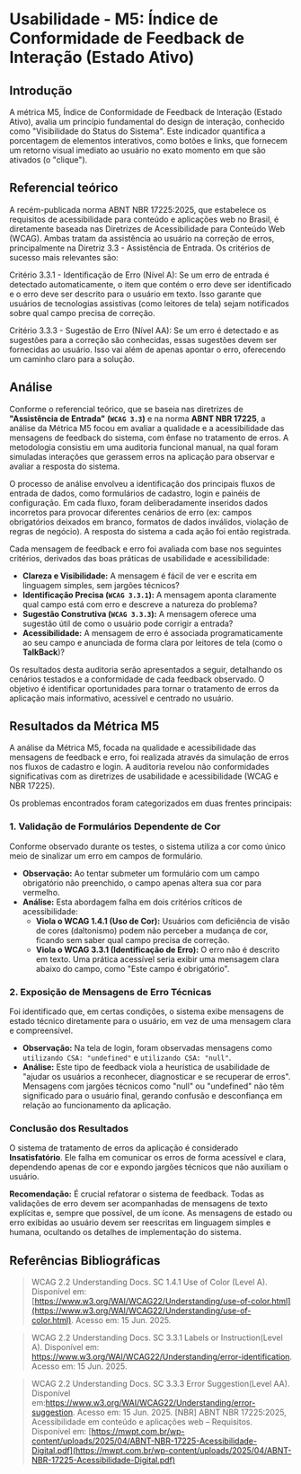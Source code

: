 # Usabilidade - M5: Índice de Conformidade de Feedback de Interação (Estado Ativo)

## Introdução

 A métrica M5, Índice de Conformidade de Feedback de Interação (Estado Ativo), avalia um princípio fundamental do design de interação, 
 conhecido como "Visibilidade do Status do Sistema". Este indicador quantifica a porcentagem de elementos interativos, como botões e links, 
 que fornecem um retorno visual imediato ao usuário no exato momento em que são ativados (o "clique").

## Referencial teórico 

  A recém-publicada norma ABNT NBR 17225:2025, que estabelece os requisitos de acessibilidade para conteúdo e aplicações web no Brasil, é diretamente baseada nas Diretrizes de Acessibilidade para Conteúdo Web (WCAG). Ambas tratam da assistência ao usuário na correção de erros, principalmente na Diretriz 3.3 - Assistência de Entrada. Os critérios de sucesso mais relevantes são:

  Critério 3.3.1 - Identificação de Erro (Nível A): Se um erro de entrada é detectado automaticamente, o item que contém o erro deve ser identificado e o erro deve ser descrito para o usuário em texto. Isso garante que usuários de tecnologias assistivas (como leitores de tela) sejam notificados sobre qual campo precisa de correção.

  Critério 3.3.3 - Sugestão de Erro (Nível AA): Se um erro é detectado e as sugestões para a correção são conhecidas, essas sugestões devem ser fornecidas ao usuário. Isso vai além de apenas apontar o erro, oferecendo um caminho claro para a solução.

## Análise

Conforme o referencial teórico, que se baseia nas diretrizes de **"Assistência de Entrada" (`WCAG 3.3`)** e na norma **ABNT NBR 17225**, a análise da Métrica M5 focou em avaliar a qualidade e a acessibilidade das mensagens de feedback do sistema, com ênfase no tratamento de erros. A metodologia consistiu em uma auditoria funcional manual, na qual foram simuladas interações que gerassem erros na aplicação para observar e avaliar a resposta do sistema.

O processo de análise envolveu a identificação dos principais fluxos de entrada de dados, como formulários de cadastro, login e painéis de configuração. Em cada fluxo, foram deliberadamente inseridos dados incorretos para provocar diferentes cenários de erro (ex: campos obrigatórios deixados em branco, formatos de dados inválidos, violação de regras de negócio). A resposta do sistema a cada ação foi então registrada.

Cada mensagem de feedback e erro foi avaliada com base nos seguintes critérios, derivados das boas práticas de usabilidade e acessibilidade:

* **Clareza e Visibilidade:** A mensagem é fácil de ver e escrita em linguagem simples, sem jargões técnicos?
* **Identificação Precisa (`WCAG 3.3.1`):** A mensagem aponta claramente qual campo está com erro e descreve a natureza do problema?
* **Sugestão Construtiva (`WCAG 3.3.3`):** A mensagem oferece uma sugestão útil de como o usuário pode corrigir a entrada?
* **Acessibilidade:** A mensagem de erro é associada programaticamente ao seu campo e anunciada de forma clara por leitores de tela (como o **TalkBack**)?

Os resultados desta auditoria serão apresentados a seguir, detalhando os cenários testados e a conformidade de cada feedback observado. O objetivo é identificar oportunidades para tornar o tratamento de erros da aplicação mais informativo, acessível e centrado no usuário.


## Resultados da Métrica M5

A análise da Métrica M5, focada na qualidade e acessibilidade das mensagens de feedback e erro, foi realizada através da simulação de erros nos fluxos de cadastro e login. A auditoria revelou não conformidades significativas com as diretrizes de usabilidade e acessibilidade (WCAG e NBR 17225).

Os problemas encontrados foram categorizados em duas frentes principais:

### 1. Validação de Formulários Dependente de Cor

Conforme observado durante os testes, o sistema utiliza a cor como único meio de sinalizar um erro em campos de formulário.

* **Observação:** Ao tentar submeter um formulário com um campo obrigatório não preenchido, o campo apenas altera sua cor para vermelho.
* **Análise:** Esta abordagem falha em dois critérios críticos de acessibilidade:
    * **Viola o WCAG 1.4.1 (Uso de Cor):** Usuários com deficiência de visão de cores (daltonismo) podem não perceber a mudança de cor, ficando sem saber qual campo precisa de correção.
    * **Viola o WCAG 3.3.1 (Identificação de Erro):** O erro não é descrito em texto. Uma prática acessível seria exibir uma mensagem clara abaixo do campo, como "Este campo é obrigatório".

### 2. Exposição de Mensagens de Erro Técnicas

Foi identificado que, em certas condições, o sistema exibe mensagens de estado técnico diretamente para o usuário, em vez de uma mensagem clara e compreensível.

* **Observação:** Na tela de login, foram observadas mensagens como `utilizando CSA: "undefined"` e `utilizando CSA: "null"`.
* **Análise:** Este tipo de feedback viola a heurística de usabilidade de "ajudar os usuários a reconhecer, diagnosticar e se recuperar de erros". Mensagens com jargões técnicos como "null" ou "undefined" não têm significado para o usuário final, gerando confusão e desconfiança em relação ao funcionamento da aplicação.

### Conclusão dos Resultados

O sistema de tratamento de erros da aplicação é considerado **Insatisfatório**. Ele falha em comunicar os erros de forma acessível e clara, dependendo apenas de cor e expondo jargões técnicos que não auxiliam o usuário.

**Recomendação:** É crucial refatorar o sistema de feedback. Todas as validações de erro devem ser acompanhadas de mensagens de texto explícitas e, sempre que possível, de um ícone. As mensagens de estado ou erro exibidas ao usuário devem ser reescritas em linguagem simples e humana, ocultando os detalhes de implementação do sistema.

## Referências Bibliográficas

> WCAG 2.2 Understanding Docs. SC 1.4.1 Use of Color (Level A). Disponível em: [https://www.w3.org/WAI/WCAG22/Understanding/use-of-color.html](https://www.w3.org/WAI/WCAG22/Understanding/use-of-color.html). Acesso em: 15 Jun. 2025.

> WCAG 2.2 Understanding Docs. SC 3.3.1 Labels or Instruction(Level A). Disponível em: https://www.w3.org/WAI/WCAG22/Understanding/error-identification. Acesso em: 15 Jun. 2025.

> WCAG 2.2 Understanding Docs. SC 3.3.3 Error Suggestion(Level AA). Disponível em:https://www.w3.org/WAI/WCAG22/Understanding/error-suggestion. Acesso em: 15 Jun. 2025.
> [NBR] ABNT NBR 17225:2025, Acessibilidade em conteúdo e aplicações web – Requisitos. Disponível em: [https://mwpt.com.br/wp-content/uploads/2025/04/ABNT-NBR-17225-Acessibilidade-Digital.pdf](https://mwpt.com.br/wp-content/uploads/2025/04/ABNT-NBR-17225-Acessibilidade-Digital.pdf)
